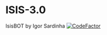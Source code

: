 # ISIS-3.0
IsisBOT by Igor Sardinha
<a href="https://www.codefactor.io/repository/github/igorsardinha/isis-3.0"><img src="https://www.codefactor.io/repository/github/igorsardinha/isis-3.0/badge" alt="CodeFactor" /></a>

